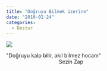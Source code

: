 ```yaml
---
title: "Doğruyu Bilmek üzerine"
date: "2010-02-24"
categories: 
  - Destur
---
```


![](/uploads/image/beyin.jpg)

"Doğruyu kalp bilir, akıl bilmez hocam"  
                                    Sezin Zap
